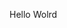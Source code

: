Hello Wolrd
































































































































































































































































































































































































































































































































































































































































































































































































































































































































































































































































































































































































































































































































































































































































































































































































































































































































































































































































































































































































































































































































































































































































































































































































































































































































































































































































































































































































































































































































































































































































































































































































































































































































































































































































































































































































































































































































































































































































































































































































































































































































































































































































































































































































































































































































































































































































































































































































































































































